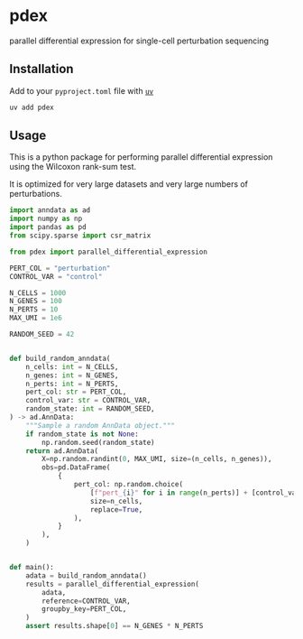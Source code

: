 # pdex

parallel differential expression for single-cell perturbation sequencing

## Installation

Add to your `pyproject.toml` file with [`uv`](https://github.com/astral-sh/uv)

```bash
uv add pdex
```

## Usage

This is a python package for performing parallel differential expression using the Wilcoxon rank-sum test.

It is optimized for very large datasets and very large numbers of perturbations.

```python
import anndata as ad
import numpy as np
import pandas as pd
from scipy.sparse import csr_matrix

from pdex import parallel_differential_expression

PERT_COL = "perturbation"
CONTROL_VAR = "control"

N_CELLS = 1000
N_GENES = 100
N_PERTS = 10
MAX_UMI = 1e6

RANDOM_SEED = 42


def build_random_anndata(
    n_cells: int = N_CELLS,
    n_genes: int = N_GENES,
    n_perts: int = N_PERTS,
    pert_col: str = PERT_COL,
    control_var: str = CONTROL_VAR,
    random_state: int = RANDOM_SEED,
) -> ad.AnnData:
    """Sample a random AnnData object."""
    if random_state is not None:
        np.random.seed(random_state)
    return ad.AnnData(
        X=np.random.randint(0, MAX_UMI, size=(n_cells, n_genes)),
        obs=pd.DataFrame(
            {
                pert_col: np.random.choice(
                    [f"pert_{i}" for i in range(n_perts)] + [control_var],
                    size=n_cells,
                    replace=True,
                ),
            }
        ),
    )


def main():
    adata = build_random_anndata()
    results = parallel_differential_expression(
        adata,
        reference=CONTROL_VAR,
        groupby_key=PERT_COL,
    )
    assert results.shape[0] == N_GENES * N_PERTS
```

